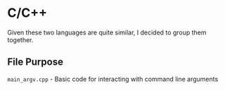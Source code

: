 # **C/C++**

Given these two languages are quite similar, I decided to group them together.

## **File Purpose**

`main_argv.cpp` - Basic code for interacting with command line arguments
